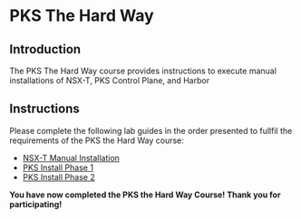 # PKS The Hard Way

## Introduction

The PKS The Hard Way course provides instructions to execute manual installations of NSX-T, PKS Control Plane, and Harbor

## Instructions

Please complete the following lab guides in the order presented to fullfil the requirements of the PKS the Hard Way course:

- [NSX-T Manual Installation](https://github.com/CNA-Tech/PKS-Ninja/tree/master/Staging/LabGuides/NSX-Hard-Way)
- [PKS Install Phase 1](https://github.com/CNA-Tech/PKS-Ninja/tree/master/LabGuides/PksInstallPhase1-IN3138)
- [PKS Install Phase 2](https://github.com/CNA-Tech/PKS-Ninja/tree/master/LabGuides/PksInstallPhase2-IN1916)

**You have now completed the PKS the Hard Way Course! Thank you for participating!**